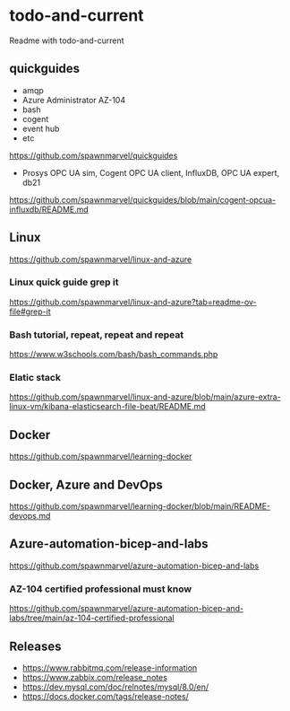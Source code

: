 # todo-and-current
Readme with todo-and-current

## quickguides

* amqp
* Azure Administrator AZ-104
* bash
* cogent
* event hub
* etc

https://github.com/spawnmarvel/quickguides

* Prosys OPC UA sim, Cogent OPC UA client, InfluxDB, OPC UA expert, db21

https://github.com/spawnmarvel/quickguides/blob/main/cogent-opcua-influxdb/README.md

## Linux

https://github.com/spawnmarvel/linux-and-azure

### Linux quick guide grep it

https://github.com/spawnmarvel/linux-and-azure?tab=readme-ov-file#grep-it

### Bash tutorial, repeat, repeat and repeat

https://www.w3schools.com/bash/bash_commands.php

### Elatic stack

https://github.com/spawnmarvel/linux-and-azure/blob/main/azure-extra-linux-vm/kibana-elasticsearch-file-beat/README.md

## Docker

https://github.com/spawnmarvel/learning-docker

## Docker, Azure and DevOps

https://github.com/spawnmarvel/learning-docker/blob/main/README-devops.md

## Azure-automation-bicep-and-labs

https://github.com/spawnmarvel/azure-automation-bicep-and-labs

### AZ-104 certified professional must know

https://github.com/spawnmarvel/azure-automation-bicep-and-labs/tree/main/az-104-certified-professional

## Releases

* https://www.rabbitmq.com/release-information
* https://www.zabbix.com/release_notes
* https://dev.mysql.com/doc/relnotes/mysql/8.0/en/
* https://docs.docker.com/tags/release-notes/


